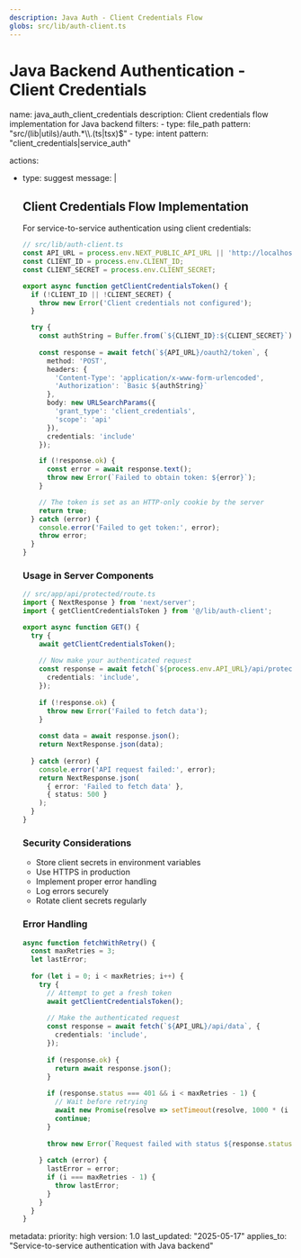 ```yaml
---
description: Java Auth - Client Credentials Flow
globs: src/lib/auth-client.ts
---
```


# Java Backend Authentication - Client Credentials

<rule>
name: java_auth_client_credentials
description: Client credentials flow implementation for Java backend
filters:
  - type: file_path
    pattern: "src/(lib|utils)/auth.*\\.(ts|tsx)$"
  - type: intent
    pattern: "client_credentials|service_auth"

actions:
  - type: suggest
    message: |
      ## Client Credentials Flow Implementation

      For service-to-service authentication using client credentials:

      ```typescript
      // src/lib/auth-client.ts
      const API_URL = process.env.NEXT_PUBLIC_API_URL || 'http://localhost:8080';
      const CLIENT_ID = process.env.CLIENT_ID;
      const CLIENT_SECRET = process.env.CLIENT_SECRET;
      
      export async function getClientCredentialsToken() {
        if (!CLIENT_ID || !CLIENT_SECRET) {
          throw new Error('Client credentials not configured');
        }

        try {
          const authString = Buffer.from(`${CLIENT_ID}:${CLIENT_SECRET}`).toString('base64');
          
          const response = await fetch(`${API_URL}/oauth2/token`, {
            method: 'POST',
            headers: {
              'Content-Type': 'application/x-www-form-urlencoded',
              'Authorization': `Basic ${authString}`
            },
            body: new URLSearchParams({
              'grant_type': 'client_credentials',
              'scope': 'api'
            }),
            credentials: 'include'
          });

          if (!response.ok) {
            const error = await response.text();
            throw new Error(`Failed to obtain token: ${error}`);
          }

          // The token is set as an HTTP-only cookie by the server
          return true;
        } catch (error) {
          console.error('Failed to get token:', error);
          throw error;
        }
      }
      ```

      ### Usage in Server Components

      ```typescript
      // src/app/api/protected/route.ts
      import { NextResponse } from 'next/server';
      import { getClientCredentialsToken } from '@/lib/auth-client';
      
      export async function GET() {
        try {
          await getClientCredentialsToken();
          
          // Now make your authenticated request
          const response = await fetch(`${process.env.API_URL}/api/protected`, {
            credentials: 'include',
          });
          
          if (!response.ok) {
            throw new Error('Failed to fetch data');
          }
          
          const data = await response.json();
          return NextResponse.json(data);
          
        } catch (error) {
          console.error('API request failed:', error);
          return NextResponse.json(
            { error: 'Failed to fetch data' },
            { status: 500 }
          );
        }
      }
      ```

      ### Security Considerations

      - Store client secrets in environment variables
      - Use HTTPS in production
      - Implement proper error handling
      - Log errors securely
      - Rotate client secrets regularly

      ### Error Handling

      ```typescript
      async function fetchWithRetry() {
        const maxRetries = 3;
        let lastError;
        
        for (let i = 0; i < maxRetries; i++) {
          try {
            // Attempt to get a fresh token
            await getClientCredentialsToken();
            
            // Make the authenticated request
            const response = await fetch(`${API_URL}/api/data`, {
              credentials: 'include',
            });
            
            if (response.ok) {
              return await response.json();
            }
            
            if (response.status === 401 && i < maxRetries - 1) {
              // Wait before retrying
              await new Promise(resolve => setTimeout(resolve, 1000 * (i + 1)));
              continue;
            }
            
            throw new Error(`Request failed with status ${response.status}`);
            
          } catch (error) {
            lastError = error;
            if (i === maxRetries - 1) {
              throw lastError;
            }
          }
        }
      }
      ```

metadata:
  priority: high
  version: 1.0
  last_updated: "2025-05-17"
  applies_to: "Service-to-service authentication with Java backend"
</rule>
